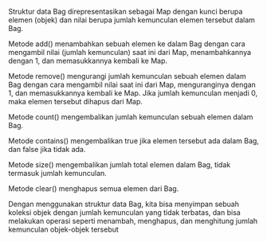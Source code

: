 Struktur data Bag direpresentasikan sebagai Map dengan kunci berupa elemen (objek) dan nilai berupa jumlah kemunculan elemen tersebut dalam Bag.

Metode add() menambahkan sebuah elemen ke dalam Bag dengan cara mengambil nilai (jumlah kemunculan) saat ini dari Map, menambahkannya dengan 1, dan memasukkannya kembali ke Map.

Metode remove() mengurangi jumlah kemunculan sebuah elemen dalam Bag dengan cara mengambil nilai saat ini dari Map, menguranginya dengan 1, dan memasukkannya kembali ke Map. Jika jumlah kemunculan menjadi 0, maka elemen tersebut dihapus dari Map.

Metode count() mengembalikan jumlah kemunculan sebuah elemen dalam Bag.

Metode contains() mengembalikan true jika elemen tersebut ada dalam Bag, dan false jika tidak ada.

Metode size() mengembalikan jumlah total elemen dalam Bag, tidak termasuk jumlah kemunculan.

Metode clear() menghapus semua elemen dari Bag.

Dengan menggunakan struktur data Bag, kita bisa menyimpan sebuah koleksi objek dengan jumlah kemunculan yang tidak terbatas, dan bisa melakukan operasi seperti menambah, menghapus, dan menghitung jumlah kemunculan objek-objek tersebut